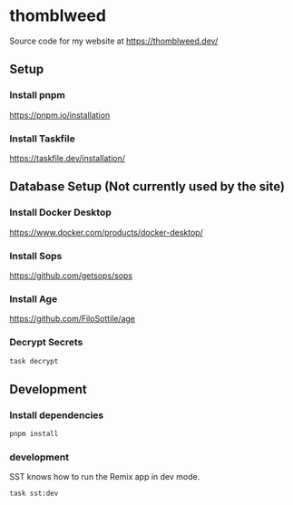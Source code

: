# thomblweed

Source code for my website at https://thomblweed.dev/

## Setup

### Install pnpm

https://pnpm.io/installation

### Install Taskfile

https://taskfile.dev/installation/

## Database Setup (Not currently used by the site)

### Install Docker Desktop

https://www.docker.com/products/docker-desktop/

### Install Sops

https://github.com/getsops/sops

### Install Age

https://github.com/FiloSottile/age

### Decrypt Secrets

```sh
task decrypt
```

## Development

### Install dependencies

```sh
pnpm install
```

### development

SST knows how to run the Remix app in dev mode. 

```sh
task sst:dev
```
